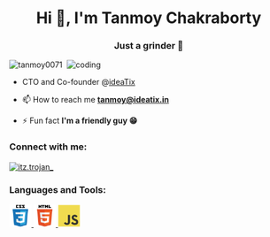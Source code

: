 <h1 align="center">Hi 👋, I'm Tanmoy Chakraborty</h1>
<h3 align="center">Just a grinder 💪</h3>

<img align="right" alt="coding" width="400" src="https://user-images.githubusercontent.com/55389276/140866485-8fb1c876-9a8f-4d6a-98dc-08c4981eaf70.gif">

<p align="left"> <img src="https://komarev.com/ghpvc/?username=tanmoy0071&label=Profile%20views&color=0e75b6&style=flat" alt="tanmoy0071" /> </p>

- CTO and Co-founder @<a href = "https://ideatix.in">ideaTix</a>

- 📫 How to reach me **tanmoy@ideatix.in**

- ⚡ Fun fact **I'm a friendly guy 😁**

<h3 align="left">Connect with me:</h3>
<p align="left">
<a href="https://instagram.com/_.t4nmoy" target="blank"><img align="center" src="https://raw.githubusercontent.com/rahuldkjain/github-profile-readme-generator/master/src/images/icons/Social/instagram.svg" alt="itz.trojan_" height="30" width="40" /></a>
</p>

<h3 align="left">Languages and Tools:</h3>
<p align="left"> <a href="https://www.w3schools.com/css/" target="_blank" rel="noreferrer"> <img src="https://raw.githubusercontent.com/devicons/devicon/master/icons/css3/css3-original-wordmark.svg" alt="css3" width="40" height="40"/> </a> <a href="https://www.w3.org/html/" target="_blank" rel="noreferrer"> <img src="https://raw.githubusercontent.com/devicons/devicon/master/icons/html5/html5-original-wordmark.svg" alt="html5" width="40" height="40"/> </a> <a href="https://developer.mozilla.org/en-US/docs/Web/JavaScript" target="_blank" rel="noreferrer"> <img src="https://raw.githubusercontent.com/devicons/devicon/master/icons/javascript/javascript-original.svg" alt="javascript" width="40" height="40"/> </a> </p>




